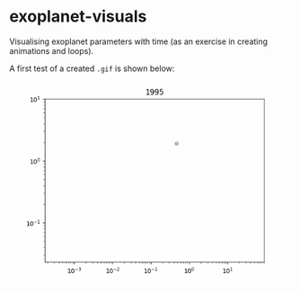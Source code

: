 # exoplanet-visuals
Visualising exoplanet parameters with time (as an exercise in creating 
animations and loops).

A first test of a created `.gif` is shown below:
![test-gif](plots/animated/radius_period.gif)

